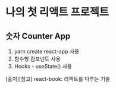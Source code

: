 # 나의 첫 리액트 프로젝트

## 숫자 Counter App

1. yarn create react-app <counter-app> 사용
2. 함수형 컴포넌트 사용
3. Hooks - useState() 사용

[출처][참고] react-book: 리액트를 다루는 기술
